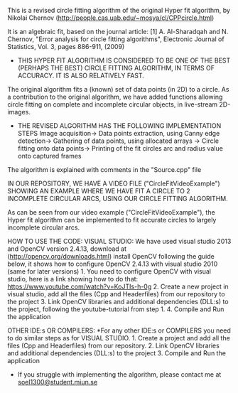 This is a revised circle fitting algorithm of the original Hyper fit algorithm, by Nikolai Chernov (http://people.cas.uab.edu/~mosya/cl/CPPcircle.html)

It is an algebraic fit, based on the journal article:
    [1] A. Al-Sharadqah and N. Chernov, "Error analysis for circle fitting algorithms",
    Electronic Journal of Statistics, Vol. 3, pages 886-911, (2009)
    
* THIS HYPER FIT ALGORITHM IS CONSIDERED TO BE ONE OF THE BEST (PERHAPS THE BEST) CIRCLE FITTING ALGORITHM, IN TERMS OF ACCURACY. IT IS ALSO RELATIVELY FAST. 

The original algorithm fits a (known) set of data points (in 2D) to a circle.
As a contribution to the original algorithm, we have added functions allowing circle fitting on complete and incomplete circular objects, in live-stream 2D-images.

* THE REVISED ALGORITHM HAS THE FOLLOWING IMPLEMENTATION STEPS
Image acquisition-> Data points extraction, using Canny edge detection-> Gathering of data points, using allocated arrays
-> Circle fitting onto data points-> Printing of the fit circles arc and radius value onto captured frames

The algorithm is explained with comments in the "Source.cpp" file

IN OUR REPOSITORY, WE HAVE A VIDEO FILE ("CircleFitVideoExample") SHOWING AN EXAMPLE WHERE WE HAVE FIT A CIRCLE TO 2 INCOMPLETE CIRCULAR ARCS, USING OUR CIRCLE FITTING ALGORITHM.

As can be seen from our video example ("CircleFitVideoExample"), the Hyper fit algorithm can be implemented to fit accurate circles to largely incomplete circular arcs.

HOW TO USE THE CODE:
VISUAL STUDIO:
    We have used visual studio 2013 and OpenCV version 2.4.13, download at (http://opencv.org/downloads.html)
    install OpenCV following the guide below, it shows how to configure OpenCV 2.4.13 with visual studio 2010 (same for later versions)
    1. You need to configure OpenCV with visual studio, here is a link showing how to do that: https://www.youtube.com/watch?v=KoJTIs-h-0g
    2. Create a new project in visual studio, add all the files (Cpp and Headerfiles) from our repository to the project
    3. Link OpenCV libraries and additional dependencies (DLL:s)  to the project, following the youtube-tutorial from step 1.
    4. Compile and Run the application

 OTHER IDE:s OR COMPILERS:
    *For any other IDE:s or COMPILERS you need to do similar steps as for VISUAL STUDIO. 
    1. Create a project and add all the files (Cpp and Headerfiles) from our repository.
    2. Link OpenCV libraries and additional dependencies (DLL:s)  to the project
    3. Compile and Run the application
    
* If you struggle with implementing the algorithm, please contact me at soel1300@student.miun.se
